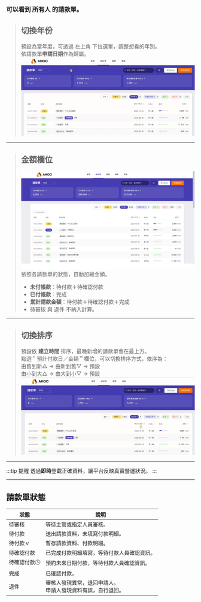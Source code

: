 ### 可以看到 **所有人** 的請款單。  
  
    
> ## 切換年份  
> 預設為當年度，可透過 左上角 下拉選單，調整想看的年別。   
依請款單**申請日期**作為歸屬。
> ![切換年份](./year.gif)  
  
---
> ## 金額欄位
> ![請款單介面](./payment.png)
> 依照各請款單的狀態，自動加總金額。
>- **未付帳款**：<span class="payment status-label wait-for-pay">待付款</span>＋<span class="payment status-label wait-for-confirm">待確認付款</span>  
>- **已付帳款**：<span class="payment status-label done">完成</span>  
>- **累計請款金額**：<span class="payment status-label wait-for-pay">待付款</span>＋<span class="payment status-label wait-for-confirm">待確認付款</span>＋<span class="payment status-label done">完成</span>  
>- <span class="payment status-label pending"> 待審核 </span>與<span class="payment status-label reject"> 退件 </span>不納入計算。  

 ---

> ## 切換排序
>預設依 **建立時間** 排序，最晚新增的請款單會在最上方。  
>點選＂預計付款日／金額＂欄位，可以切換排序方式，依序為：  
>由舊到新△ → 由新到舊▽ → 預設  
>由小到大△ → 由大到小▽ → 預設  
>![切換排序](./order.gif)

 ---

:::tip 提醒
透過**即時**登載正確資料，讓平台反映真實營運狀況。
:::
   
 ---

## 請款單狀態  
|狀態|說明|
|---|---|
|<span class="payment status-label pending">待審核</span>|等待主管或指定人員審核。|
|<span class="payment status-label wait-for-pay">待付款</span>|送出請款資料，未填寫付款明細。|
|<span class="payment status-label wait-for-pay">待付款ｖ</span>|暫存請款資料、付款明細。|
|<span class="payment status-label wait-for-confirm">待確認付款</span>|已完成付款明細填寫，等待付款人員確認資訊。|
|<span class="payment status-label wait-for-confirm">待確認付款🕒</span>|預約未來日期付款，等待付款人員確認資訊。|
|<span class="payment status-label done">完成</span>|已確認付款。|
|<span class="payment status-label reject">退件</span>|審核人發現異常，退回申請人。<br>申請人發現資料有誤，自行退回。|

